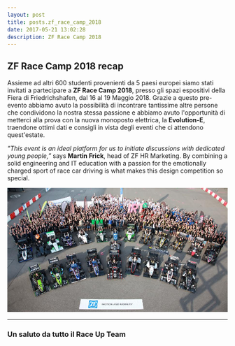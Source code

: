 ```yaml
---
layout: post
title: posts.zf_race_camp_2018
date: 2017-05-21 13:02:28
description: ZF Race Camp 2018
---
```



## ZF Race Camp 2018 recap

Assieme ad altri 600 studenti provenienti da 5 paesi europei siamo stati invitati a partecipare a **ZF Race Camp 2018**, presso gli spazi espositivi della Fiera di Friedrichshafen, dal 16 al 19 Maggio 2018.
Grazie a questo pre-evento abbiamo avuto la possibilità di incontrare tantissime altre persone che condividono la nostra stessa passione e abbiamo avuto l'opportunità di metterci alla prova con la nuova monoposto elettrica, la **Evolution-E**, traendone ottimi dati e consigli in vista degli eventi che ci attendono quest'estate.

*"This event is an ideal platform for us to initiate discussions with dedicated young people,”* says **Martin Frick**, head of ZF HR Marketing. By combining a solid engineering and IT education with a passion for the emotionally charged sport of race car driving is what makes this design competition so special.


<a class="image featured"><img src="/images/posts/2017/06/24/image.jpg" alt="ZF Camp"/></a>


----------


### Un saluto da tutto il **Race Up Team**
